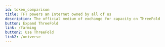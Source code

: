 ```yaml
---
id: token_comparison
title: TFT powers an Internet owned by all of us
description: The official medium of exchange for capacity on ThreeFold
button: Expand ThreeFold 
link: /farming
button2: Use ThreeFold
link2: /universe
---
```

